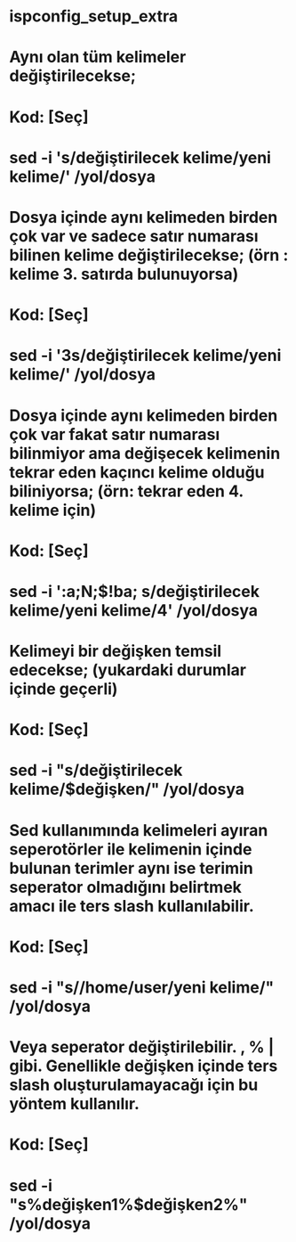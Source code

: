 # ispconfig_setup_extra


# Aynı olan tüm kelimeler değiştirilecekse;
# Kod: [Seç]
# sed -i 's/değiştirilecek kelime/yeni kelime/' /yol/dosya

# Dosya içinde aynı kelimeden birden çok var ve sadece satır numarası bilinen kelime değiştirilecekse; (örn : kelime 3. satırda bulunuyorsa)
# Kod: [Seç]
# sed -i '3s/değiştirilecek kelime/yeni kelime/' /yol/dosya

# Dosya içinde aynı kelimeden birden çok var fakat satır numarası bilinmiyor ama değişecek kelimenin tekrar eden kaçıncı kelime olduğu biliniyorsa; (örn: tekrar eden 4. kelime için) 
# Kod: [Seç]
# sed -i ':a;N;$!ba; s/değiştirilecek kelime/yeni kelime/4' /yol/dosya

# Kelimeyi bir değişken temsil edecekse; (yukardaki durumlar içinde geçerli)
# Kod: [Seç]
# sed -i "s/değiştirilecek kelime/$değişken/" /yol/dosya

# Sed kullanımında kelimeleri ayıran seperotörler ile kelimenin içinde bulunan terimler aynı ise terimin seperator olmadığını belirtmek amacı ile ters slash kullanılabilir.
# Kod: [Seç]
# sed -i "s/\/home\/user/yeni kelime/" /yol/dosya

# Veya seperator değiştirilebilir. , % | gibi. Genellikle değişken içinde ters slash oluşturulamayacağı için bu yöntem kullanılır.
# Kod: [Seç]
# sed -i "s%değişken1%$değişken2%" /yol/dosya
